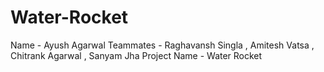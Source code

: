 # Water-Rocket

Name - Ayush Agarwal 
Teammates - Raghavansh Singla , Amitesh Vatsa , Chitrank Agarwal , Sanyam Jha 
Project Name - Water Rocket 

